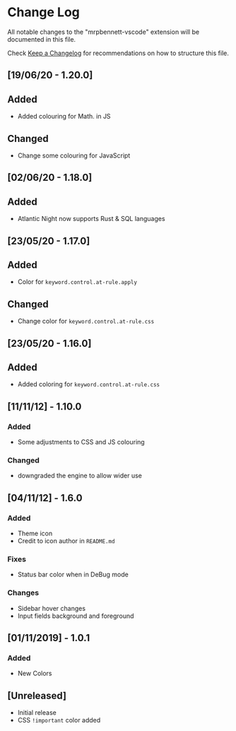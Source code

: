 # Change Log

All notable changes to the "mrpbennett-vscode" extension will be documented in this file.

Check [Keep a Changelog](http://keepachangelog.com/) for recommendations on how to structure this file.

## [19/06/20 - 1.20.0]

## Added

-   Added colouring for Math. in JS

## Changed

-   Change some colouring for JavaScript

## [02/06/20 - 1.18.0]

## Added

-   Atlantic Night now supports Rust & SQL languages

## [23/05/20 - 1.17.0]

## Added

-   Color for `keyword.control.at-rule.apply`

## Changed

-   Change color for `keyword.control.at-rule.css`

## [23/05/20 - 1.16.0]

## Added

-   Added coloring for `keyword.control.at-rule.css`

## [11/11/12] - 1.10.0

### Added

-   Some adjustments to CSS and JS colouring

### Changed

-   downgraded the engine to allow wider use

## [04/11/12] - 1.6.0

### Added

-   Theme icon
-   Credit to icon author in `README.md`

### Fixes

-   Status bar color when in DeBug mode

### Changes

-   Sidebar hover changes
-   Input fields background and foreground

## [01/11/2019] - 1.0.1

### Added

-   New Colors

## [Unreleased]

-   Initial release
-   CSS `!important` color added
